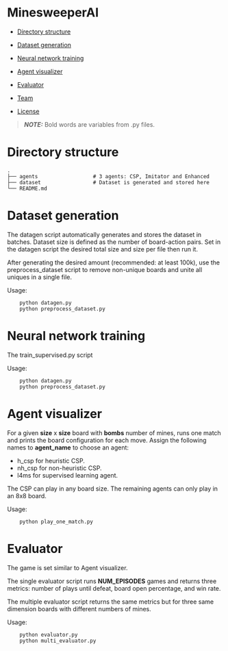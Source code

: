 # MinesweeperAI

- [Directory structure](#directory_structure)
- [Dataset generation](#dataset_generation)
- [Neural network training](#neural_network_training)
- [Agent visualizer](#agent_visualizer)
- [Evaluator](#evaluator)

- [Team](#team)
- [License](#license)


> **_NOTE:_** Bold words are variables from .py files.

# Directory structure
    .
    ├── agents                  # 3 agents: CSP, Imitator and Enhanced
    ├── dataset                 # Dataset is generated and stored here
    └── README.md

# Dataset generation

The datagen script automatically generates and stores the dataset in batches. Dataset size is defined as the number of board-action pairs. Set in the datagen script the desired total size and size per file then run it.

After generating the desired amount (recommended: at least 100k), use the preprocess_dataset script to remove non-unique boards and unite all uniques in a single file.

Usage:

        python datagen.py
        python preprocess_dataset.py

# Neural network training

The train_supervised.py script 

Usage:

        python datagen.py
        python preprocess_dataset.py

# Agent visualizer

For a given **size** x **size** board with **bombs** number of mines, runs one match and prints the board configuration for each move. Assign the following names to **agent_name** to choose an agent:

- h_csp for heuristic CSP.
- nh_csp for non-heuristic CSP.
- l4ms for supervised learning agent.

The CSP can play in any board size. The remaining agents can only play in an 8x8 board.

Usage:

        python play_one_match.py

# Evaluator

The game is set similar to Agent visualizer.

The single evaluator script runs **NUM_EPISODES** games and returns three metrics: number of plays until defeat, board open percentage, and win rate.

The multiple evaluator script returns the same metrics but for three same dimension boards with different numbers of mines.

Usage:

        python evaluator.py
        python multi_evaluator.py
